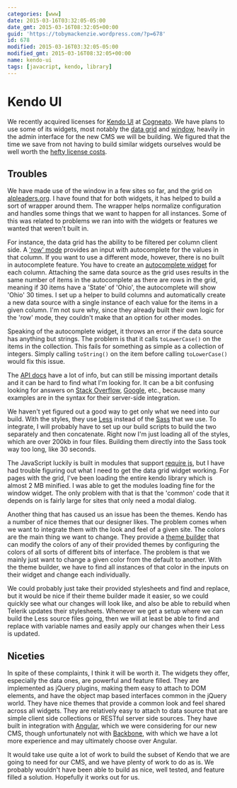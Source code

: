 ```yaml
---
categories: [www]
date: 2015-03-16T03:32:05-05:00
date_gmt: 2015-03-16T08:32:05+00:00
guid: 'https://tobymackenzie.wordpress.com/?p=678'
id: 678
modified: 2015-03-16T03:32:05-05:00
modified_gmt: 2015-03-16T08:32:05+00:00
name: kendo-ui
tags: [javacript, kendo, library]
---
```


Kendo UI
========

We recently acquired licenses for [Kendo UI](http://www.telerik.com/kendo-ui) at [Cogneato](http://cogneato.com).  We have plans to use some of its widgets, most notably the [data grid](http://demos.telerik.com/kendo-ui/grid/index) and [window](http://demos.telerik.com/kendo-ui/window/index), heavily in the admin interface for the new CMS we will be building.  We figured that the time we save from not having to build similar widgets ourselves would be well worth the [hefty license costs](http://www.telerik.com/purchase/kendo-ui).

Troubles
--------

We have made use of the window in a few sites so far, and the grid on [alpleaders.org](https://alpleaders.org).  I have found that for both widgets, it has helped to build a sort of wrapper around them.  The wrapper helps normalize configuration and handles some things that we want to happen for all instances.  Some of this was related to problems we ran into with the widgets or features we wanted that weren't built in.

For instance, the data grid has the ability to be filtered per column client side.  A ['row' mode](http://demos.telerik.com/kendo-ui/grid/filter-row) provides an input with autocomplete for the values in that column.  If you want to use a different mode, however, there is no built in autocomplete feature.  You have to create an [autocomplete widget](http://demos.telerik.com/kendo-ui/autocomplete/index) for each column.  Attaching the same data source as the grid uses results in the same number of items in the autocomplete as there are rows in the grid, meaning if 30 items have a 'State' of 'Ohio', the autocomplete will show 'Ohio' 30 times.  I set up a helper to build columns and automatically create a new data source with a single instance of each value for the items in a given column.  I'm not sure why, since they already built their own logic for the 'row' mode, they couldn't make that an option for other modes.

<!--more-->

Speaking of the autocomplete widget, it throws an error if the data source has anything but strings.  The problem is that it calls `toLowerCase()` on the items in the collection.  This fails for something as simple as a collection of integers.  Simply calling `toString()` on the item before calling `toLowerCase()` would fix this issue.

The [API docs](http://docs.telerik.com/kendo-ui/api/javascript/ui/grid) have a lot of info, but can still be missing important details and it can be hard to find what I'm looking for.  It can be a bit confusing looking for answers on [Stack Overflow](http://stackoverflow.com), [Google](http://google.com), etc., because many examples are in the syntax for their server-side integration.

We haven't yet figured out a good way to get only what we need into our build.  With the styles, they use [Less](http://lesscss.org/) instead of the [Sass](http://sass-lang.com/) that we use.  To integrate, I will probably have to set up our build scripts to build the two separately and then concatenate.  Right now I'm just loading all of the styles, which are over 200kb in four files.  Building them directly into the Sass took way too long, like 30 seconds.

The JavaScript luckily is built in modules that support [require js](http://requirejs.org/), but I have had trouble figuring out what I need to get the data grid widget working.  For pages with the grid, I've been loading the entire kendo library which is almost 2 MB minified.  I was able to get the modules loading fine for the window widget.  The only problem with that is that the 'common' code that it depends on is fairly large for sites that only need a modal dialog.

Another thing that has caused us an issue has been the themes.  Kendo has a number of nice themes that our designer likes.  The problem comes when we want to integrate them with the look and feel of a given site.  The colors are the main thing we want to change.  They provide a [theme builder](http://demos.telerik.com/kendo-ui/themebuilder/) that can modify the colors of any of their provided themes by configuring the colors of all sorts of different bits of interface.  The problem is that we mainly just want to change a given color from the default to another.  With the theme builder, we have to find all instances of that color in the inputs on their widget and change each individually.

We could probably just take their provided stylesheets and find and replace, but it would be nice if their theme builder made it easier, so we could quickly see what our changes will look like, and also be able to rebuild when Telerik updates their stylesheets.  Whenever we get a setup where we can build the Less source files going, then we will at least be able to find and replace with variable names and easily apply our changes when their Less is updated.

Niceties
--------

In spite of these complaints, I think it will be worth it.  The widgets they offer, especially the data ones, are powerful and feature filled.  They are implemented as jQuery plugins, making them easy to attach to DOM elements, and have the object map based interfaces common in the jQuery world.  They have nice themes that provide a common look and feel shared across all widgets.  They are relatively easy to attach to data source that are simple client side collections or RESTful server side sources.  They have built in integration with [Angular](https://angularjs.org/), which we were considering for our new CMS, though unfortunately not with [Backbone](http://backbonejs.org), with which we have a lot more experience and may ultimately choose over Angular.

It would take use quite a lot of work to build the subset of Kendo that we are going to need for our CMS, and we have plenty of work to do as is.  We probably wouldn't have been able to build as nice, well tested, and feature filled a solution.  Hopefully it works out for us.
